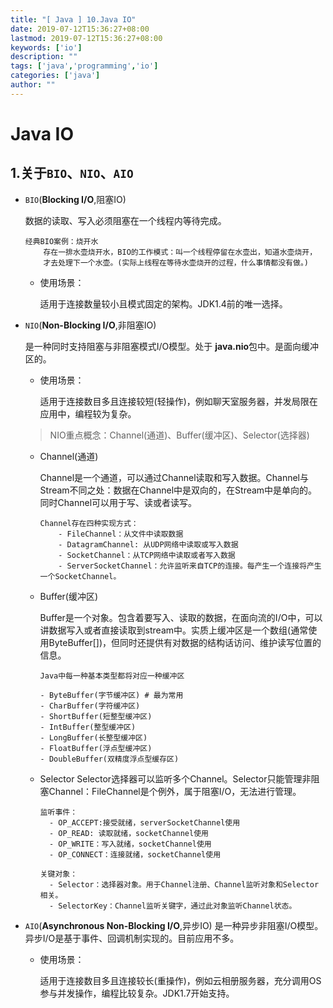 ```yaml
---
title: "[ Java ] 10.Java IO"
date: 2019-07-12T15:36:27+08:00
lastmod: 2019-07-12T15:36:27+08:00
keywords: ['io']
description: ""
tags: ['java','programming','io']
categories: ['java']
author: ""
---
```

# Java IO
## 1.关于`BIO`、`NIO`、`AIO`


+ `BIO`(**Blocking I/O**,阻塞IO)
  
    数据的读取、写入必须阻塞在一个线程内等待完成。
    ```shell
    经典BIO案例：烧开水
        存在一排水壶烧开水，BIO的工作模式：叫一个线程停留在水壶出，知道水壶烧开，
        才去处理下一个水壶。(实际上线程在等待水壶烧开的过程，什么事情都没有做。)
    ```
    + 使用场景：

        适用于连接数量较小且模式固定的架构。JDK1.4前的唯一选择。

+ `NIO`(**Non-Blocking I/O**,非阻塞IO)
   

    是一种同时支持阻塞与非阻塞模式I/O模型。处于 **java.nio**包中。是面向缓冲区的。
    + 使用场景：

        适用于连接数目多且连接较短(轻操作)，例如聊天室服务器，并发局限在应用中，编程较为复杂。
     
    > NIO重点概念：Channel(通道)、Buffer(缓冲区)、Selector(选择器)

    + Channel(通道)
        
        Channel是一个通道，可以通过Channel读取和写入数据。Channel与Stream不同之处：数据在Channel中是双向的，在Stream中是单向的。同时Channel可以用于写、读或者读写。
        ```shell
        Channel存在四种实现方式：
            - FileChannel：从文件中读取数据
            - DatagramChannel: 从UDP网络中读取或写入数据
            - SocketChannel：从TCP网络中读取或者写入数据
            - ServerSocketChannel：允许监听来自TCP的连接。每产生一个连接将产生一个SocketChannel。
        ```
    + Buffer(缓冲区)
        
        Buffer是一个对象。包含着要写入、读取的数据，在面向流的I/O中，可以讲数据写入或者直接读取到stream中。实质上缓冲区是一个数组(通常使用ByteBuffer[])，但同时还提供有对数据的结构话访问、维护读写位置的信息。
        ```shell
        Java中每一种基本类型都将对应一种缓冲区

        - ByteBuffer(字节缓冲区) # 最为常用
        - CharBuffer(字符缓冲区)
        - ShortBuffer(短整型缓冲区)
        - IntBuffer(整型缓冲区)
        - LongBuffer(长整型缓冲区)
        - FloatBuffer(浮点型缓冲区)
        - DoubleBuffer(双精度浮点型缓存区)
        ```
    + Selector
        Selector选择器可以监听多个Channel。Selector只能管理非阻塞Channel：FileChannel是个例外，属于阻塞I/O，无法进行管理。

        ```shell
        监听事件：
          - OP_ACCEPT:接受就绪，serverSocketChannel使用
          - OP_READ: 读取就绪，socketChannel使用
          - OP_WRITE：写入就绪，socketChannel使用
          - OP_CONNECT：连接就绪，socketChannel使用
        
        关键对象： 
          - Selector：选择器对象。用于Channel注册、Channel监听对象和Selector相关。
          - SelectorKey：Channel监听关键字，通过此对象监听Channel状态。
        ```
            
  
+ `AIO`(**Asynchronous Non-Blocking I/O**,异步IO)
   是一种异步非阻塞I/O模型。异步I/O是基于事件、回调机制实现的。目前应用不多。
    + 使用场景：

        适用于连接数目多且连接较长(重操作)，例如云相册服务器，充分调用OS参与并发操作，编程比较复杂。JDK1.7开始支持。